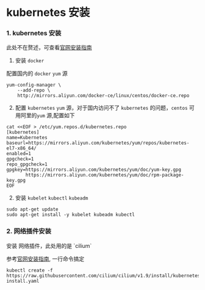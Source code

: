 # kubernetes 安装

### 1. kubernetes 安装

此处不在赘述，可查看[官网安装指南](https://kubernetes.io/zh/docs/setup/production-environment/tools/kubeadm/create-cluster-kubeadm/) 

1. 安装 `docker`

配置国内的 `docker` `yum` 源

```text
yum-config-manager \
    --add-repo \
    http://mirrors.aliyun.com/docker-ce/linux/centos/docker-ce.repo
```

2. 配置 `kubernetes` `yum` 源，对于国内访问不了 `kubernetes` 的问题，`centos`  可用阿里的`yum` 源,配置如下 

```text
cat <<EOF > /etc/yum.repos.d/kubernetes.repo
[kubernetes]
name=Kubernetes
baseurl=https://mirrors.aliyun.com/kubernetes/yum/repos/kubernetes-el7-x86_64/
enabled=1
gpgcheck=1
repo_gpgcheck=1
gpgkey=https://mirrors.aliyun.com/kubernetes/yum/doc/yum-key.gpg
       https://mirrors.aliyun.com/kubernetes/yum/doc/rpm-package-key.gpg
EOF
```

 2. 安装   `kubelet`  `kubectl` `kubeadm`

```text
sudo apt-get update
sudo apt-get install -y kubelet kubeadm kubectl
```

### 2. 网络插件安装

安装 网络插件，此处用的是 \`cilium\`

参考[官网安装指南](https://docs.cilium.io/en/v1.9/gettingstarted/k8s-install-default/), 一行命令搞定

```text
kubectl create -f https://raw.githubusercontent.com/cilium/cilium/v1.9/install/kubernetes/quick-install.yaml
```





